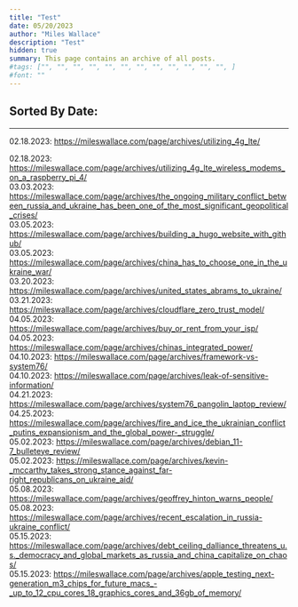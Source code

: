 ```yaml
---
title: "Test"
date: 05/20/2023
author: "Miles Wallace"
description: "Test"
hidden: true
summary: This page contains an archive of all posts.
#tags: ["", "", "", "", "", "", "", "", "", "", "", "", ]
#font: ""
---
```


## Sorted By Date:
____
02.18.2023: https://mileswallace.com/page/archives/utilizing_4g_lte/ 


02.18.2023: https://mileswallace.com/page/archives/utilizing_4g_lte_wireless_modems_on_a_raspberry_pi_4/      
03.03.2023: https://mileswallace.com/page/archives/the_ongoing_military_conflict_between_russia_and_ukraine_has_been_one_of_the_most_significant_geopolitical_crises/  
03.05.2023: https://mileswallace.com/page/archives/building_a_hugo_website_with_github/   
03.05.2023: https://mileswallace.com/page/archives/china_has_to_choose_one_in_the_ukraine_war/    
03.20.2023: https://mileswallace.com/page/archives/united_states_abrams_to_ukraine/  
03.21.2023: https://mileswallace.com/page/archives/cloudflare_zero_trust_model/  
04.05.2023: https://mileswallace.com/page/archives/buy_or_rent_from_your_isp/  
04.05.2023: https://mileswallace.com/page/archives/chinas_integrated_power/    
04.10.2023: https://mileswallace.com/page/archives/framework-vs-system76/  
04.10.2023: https://mileswallace.com/page/archives/leak-of-sensitive-information/   
04.21.2023: https://mileswallace.com/page/archives/system76_pangolin_laptop_review/  
04.25.2023: https://mileswallace.com/page/archives/fire_and_ice_the_ukrainian_conflict_putins_expansionism_and_the_global_power-_struggle/  
05.02.2023: https://mileswallace.com/page/archives/debian_11-7_bulleteye_review/   
05.02.2023: https://mileswallace.com/page/archives/kevin-_mccarthy_takes_strong_stance_against_far-right_republicans_on_ukraine_aid/  
05.08.2023: https://mileswallace.com/page/archives/geoffrey_hinton_warns_people/   
05.08.2023: https://mileswallace.com/page/archives/recent_escalation_in_russia-ukraine_conflict/  
05.15.2023: https://mileswallace.com/page/archives/debt_ceiling_dalliance_threatens_u.s._democracy_and_global_markets_as_russia_and_china_capitalize_on_chaos/  
05.15.2023: https://mileswallace.com/page/archives/apple_testing_next-generation_m3_chips_for_future_macs_-_up_to_12_cpu_cores_18_graphics_cores_and_36gb_of_memory/   
